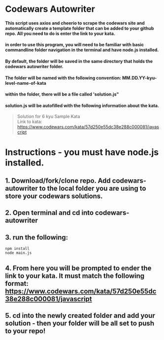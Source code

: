# Codewars Autowriter

#### This script uses axios and cheerio to scrape the codewars site and automatically create a template folder that can be added to your github repo. All you need to do is enter the link to your kata. 

#### in order to use this program, you will need to be familiar with basic commandline folder navigation in the terminal and have node.js installed.

#### By default, the folder will be saved in the same directory that holds the codewars autowriter folder. 

#### The folder will be named with the following convention: MM.DD.YY-kyu-level-name-of-kata

#### within the folder, there will be a file called 'solution.js"
#### solution.js will be autofilled with the following information about the kata.

> Solution for 6 kyu Sample Kata <br>
> Link to kata: https://www.codewars.com/kata/57d250e55dc38e288c000081/javascript

# Instructions - you must have node.js installed. 

## 1. Download/fork/clone repo. Add codewars-autowriter to the local folder you are using to store your codewars solutions. 
## 2. Open terminal and cd into codewars-autowriter 
## 3. run the following: 
```
npm install 
node main.js
```
## 4. From here you will be prompted to ender the link to your kata. It must match the following format: https://www.codewars.com/kata/57d250e55dc38e288c000081/javascript

## 5. cd into the newly created folder and add your solution - then your folder will be all set to push to your repo! 






